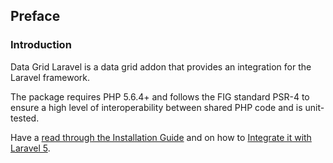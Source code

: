 ## Preface

### Introduction

Data Grid Laravel is a data grid addon that provides an integration for the Laravel framework.

The package requires PHP 5.6.4+ and follows the FIG standard PSR-4 to ensure a high level of interoperability between shared PHP code and is unit-tested.

Have a [read through the Installation Guide](#installation) and on how to [Integrate it with Laravel 5](#integration).
